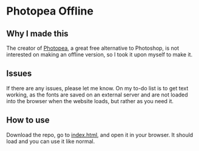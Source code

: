 # Photopea Offline

## Why I made this
The creator of [Photopea](https://www.photopea.com/), a great free alternative to Photoshop, is not interested on making an offline version, so I took it upon myself to make it.

## Issues
If there are any issues, please let me know. On my to-do list is to get text working, as the fonts are saved on an external server and are not loaded into the browser when the website loads, but rather as you need it.

## How to use
Download the repo, go to [index.html](www.photopea.com/index.html), and open it in your browser. It should load and you can use it like normal.
